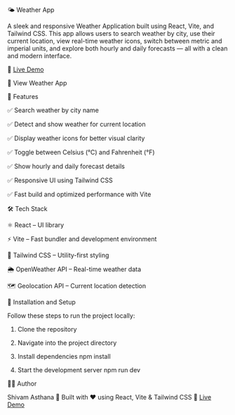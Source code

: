 🌤️ Weather App

A sleek and responsive Weather Application built using React, Vite, and Tailwind CSS.
This app allows users to search weather by city, use their current location, view real-time weather icons, switch between metric and imperial units, and explore both hourly and daily forecasts — all with a clean and modern interface.

🚀 [Live Demo](https://weather-app-blush-eta-20.vercel.app/)

🔗 View Weather App

🧭 Features

✅ Search weather by city name

✅ Detect and show weather for current location

✅ Display weather icons for better visual clarity

✅ Toggle between Celsius (°C) and Fahrenheit (°F)

✅ Show hourly and daily forecast details

✅ Responsive UI using Tailwind CSS

✅ Fast build and optimized performance with Vite

🛠️ Tech Stack

⚛️ React – UI library

⚡ Vite – Fast bundler and development environment

🎨 Tailwind CSS – Utility-first styling

🌦️ OpenWeather API – Real-time weather data

🗺️ Geolocation API – Current location detection

🧩 Installation and Setup

Follow these steps to run the project locally:

1. Clone the repository

2. Navigate into the project directory

3. Install dependencies
npm install

5. Start the development server
npm run dev

👨‍💻 Author

Shivam Asthana
📍 Built with ❤️ using React, Vite & Tailwind CSS
🔗 [Live Demo](https://weather-app-blush-eta-20.vercel.app/)
